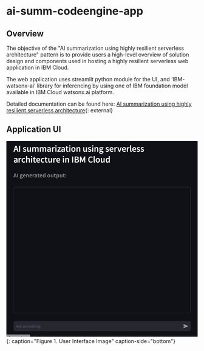 # ai-summ-codeengine-app

## Overview

The objective of the "AI summarization using highly resilient serverless architecture" pattern is to provide users a high-level overview of solution design and components used in hosting a highly resilient serverless web application in IBM Cloud.

The web application uses streamlit python module for the UI, and ‘IBM-watsonx-ai’ library for inferencing by using one of IBM foundation model available in IBM Cloud watsonx.ai platform.

Detailed documentation can be found here: [AI summarization using highly resilient serverless architecture](
https://cloud.ibm.com/docs/pattern-code-engine-ai-summary-app){: external}

## Application UI

![App UI](images/ai-summ-ce-app-image.png){: caption="Figure 1. User Interface Image" caption-side="bottom"}
